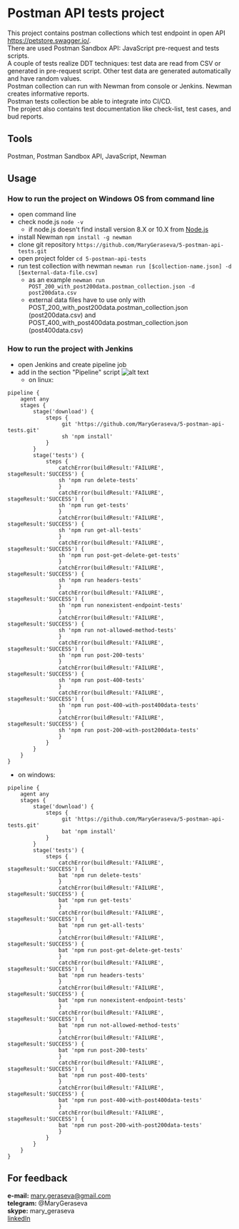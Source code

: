 # Postman API tests project

This project contains postman collections which test endpoint in open API https://petstore.swagger.io/.   
There are used Postman Sandbox API: JavaScript pre-request and tests scripts.  
A couple of tests realize DDT techniques: test data are read from CSV or generated in pre-request script. Other test data are generated automatically and have random values.     
Postman collection can run with Newman from console or Jenkins. Newman creates informative reports.     
Postman tests collection be able to integrate into CI/CD.    
The project also contains test documentation like check-list, test cases, and bud reports.

## Tools
Postman, Postman Sandbox API, JavaScript, Newman

## Usage

### How to run the project on Windows OS from command line
* open command line
* check node.js `node -v`
  * if node.js doesn't find install version 8.X or 10.X from [Node.js](https://nodejs.org/en/)
* install Newman `npm install -g newman`
* clone git repository `https://github.com/MaryGeraseva/5-postman-api-tests.git`
* open project folder `cd 5-postman-api-tests`
* run test collection with newman `newman run [$collection-name.json] -d [$external-data-file.csv]`
  * as an example `newman run POST_200_with_post200data.postman_collection.json -d post200data.csv`
  * external data files have to use only with POST_200_with_post200data.postman_collection.json (post200data.csv) and 
  POST_400_with_post400data.postman_collection.json (post400data.csv)


### How to run the project with Jenkins
* open Jenkins and create pipeline job
* add in the section "Pipeline" script
![alt text](https://yadi.sk/d/B6sDGnklx8zkRA)
  * on linux:
```
pipeline {
    agent any
    stages {
        stage('download') {
            steps {
                 git 'https://github.com/MaryGeraseva/5-postman-api-tests.git'
                 sh 'npm install'
            }
        }
        stage('tests') {
            steps {
                catchError(buildResult:'FAILURE', stageResult:'SUCCESS') {
                sh 'npm run delete-tests'    
                }
                catchError(buildResult:'FAILURE', stageResult:'SUCCESS') {
                sh 'npm run get-tests'    
                }
                catchError(buildResult:'FAILURE', stageResult:'SUCCESS') {
                sh 'npm run get-all-tests'    
                }
                catchError(buildResult:'FAILURE', stageResult:'SUCCESS') {
                sh 'npm run post-get-delete-get-tests'    
                }
                catchError(buildResult:'FAILURE', stageResult:'SUCCESS') {
                sh 'npm run headers-tests'    
                }
                catchError(buildResult:'FAILURE', stageResult:'SUCCESS') {
                sh 'npm run nonexistent-endpoint-tests'    
                }
                catchError(buildResult:'FAILURE', stageResult:'SUCCESS') {
                sh 'npm run not-allowed-method-tests'    
                }
                catchError(buildResult:'FAILURE', stageResult:'SUCCESS') {
                sh 'npm run post-200-tests'    
                }
                catchError(buildResult:'FAILURE', stageResult:'SUCCESS') {
                sh 'npm run post-400-tests'    
                }
                catchError(buildResult:'FAILURE', stageResult:'SUCCESS') {
                sh 'npm run post-400-with-post400data-tests'    
                }
                catchError(buildResult:'FAILURE', stageResult:'SUCCESS') {
                sh 'npm run post-200-with-post200data-tests'    
                }
            }
        }
    }
}
```
  * on windows:
```
pipeline {
    agent any
    stages {
        stage('download') {
            steps {
                 git 'https://github.com/MaryGeraseva/5-postman-api-tests.git'
                 bat 'npm install'
            }
        }
        stage('tests') {
            steps {
                catchError(buildResult:'FAILURE', stageResult:'SUCCESS') {
                bat 'npm run delete-tests'    
                }
                catchError(buildResult:'FAILURE', stageResult:'SUCCESS') {
                bat 'npm run get-tests'    
                }
                catchError(buildResult:'FAILURE', stageResult:'SUCCESS') {
                bat 'npm run get-all-tests'    
                }
                catchError(buildResult:'FAILURE', stageResult:'SUCCESS') {
                bat 'npm run post-get-delete-get-tests'    
                }
                catchError(buildResult:'FAILURE', stageResult:'SUCCESS') {
                bat 'npm run headers-tests'    
                }
                catchError(buildResult:'FAILURE', stageResult:'SUCCESS') {
                bat 'npm run nonexistent-endpoint-tests'    
                }
                catchError(buildResult:'FAILURE', stageResult:'SUCCESS') {
                bat 'npm run not-allowed-method-tests'    
                }
                catchError(buildResult:'FAILURE', stageResult:'SUCCESS') {
                bat 'npm run post-200-tests'    
                }
                catchError(buildResult:'FAILURE', stageResult:'SUCCESS') {
                bat 'npm run post-400-tests'    
                }
                catchError(buildResult:'FAILURE', stageResult:'SUCCESS') {
                bat 'npm run post-400-with-post400data-tests'    
                }
                catchError(buildResult:'FAILURE', stageResult:'SUCCESS') {
                bat 'npm run post-200-with-post200data-tests'    
                }
            }
        }
    }
}
```








## For feedback
**e-mail:** mary.geraseva@gmail.com  
**telegram:** @MaryGeraseva  
**skype:** mary_geraseva  
[linkedIn](https://www.linkedin.com/in/maria-geraseva/)
